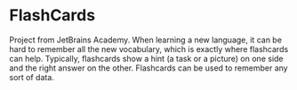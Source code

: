 # FlashCards
Project from JetBrains Academy. When learning a new language, it can be hard to remember all the new vocabulary, which is exactly where flashcards can help. Typically, flashcards show a hint (a task or a picture)
on one side and the right answer on the other. Flashcards can be used to remember any sort of data.
